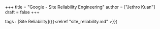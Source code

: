 +++
title = "Google - Site Reliability Engineering"
author = ["Jethro Kuan"]
draft = false
+++

tags
: [Site Reliability]({{<relref "site_reliability.md" >}})
